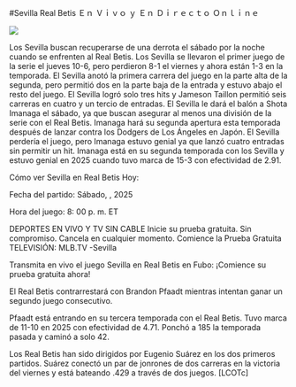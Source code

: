 #Sevilla Real Betis Ｅｎ Ｖｉｖｏ ｙ Ｅｎ Ｄｉｒｅｃｔｏ Ｏｎｌｉｎｅ  
  
  
[![](https://i.imgur.com/qSNzIqt.png)](https://movie.rssnews.media/dBWcSVe.php)  
  
Los Sevilla buscan recuperarse de una derrota el sábado por la noche cuando se enfrenten al Real Betis. Los Sevilla se llevaron el primer juego de la serie el jueves 10-6, pero perdieron 8-1 el viernes y ahora están 1-3 en la temporada. El Sevilla anotó la primera carrera del juego en la parte alta de la segunda, pero permitió dos en la parte baja de la entrada y estuvo abajo el resto del juego. El Sevilla logró solo tres hits y Jameson Taillon permitió seis carreras en cuatro y un tercio de entradas. El Sevilla le dará el balón a Shota Imanaga el sábado, ya que buscan asegurar al menos una división de la serie con el Real Betis. Imanaga hará su segunda apertura esta temporada después de lanzar contra los Dodgers de Los Ángeles en Japón. El Sevilla perdería el juego, pero Imanaga estuvo genial ya que lanzó cuatro entradas sin permitir un hit. Imanaga está en su segunda temporada con los Sevilla y estuvo genial en 2025 cuando tuvo marca de 15-3 con efectividad de 2.91.

Cómo ver Sevilla en Real Betis Hoy:

Fecha del partido: Sábado, , 2025

Hora del juego: 8: 00 p. m. ET

DEPORTES EN VIVO Y TV SIN CABLE
Inicie su prueba gratuita. Sin compromiso. Cancela en cualquier momento.
Comience la Prueba Gratuita
TELEVISIÓN: MLB.TV -Sevilla

Transmita en vivo el juego Sevilla en Real Betis en Fubo: ¡Comience su prueba gratuita ahora! 

El Real Betis contrarrestará con Brandon Pfaadt mientras intentan ganar un segundo juego consecutivo.

Pfaadt está entrando en su tercera temporada con el Real Betis. Tuvo marca de 11-10 en 2025 con efectividad de 4.71. Ponchó a 185 la temporada pasada y caminó a solo 42.

Los Real Betis han sido dirigidos por Eugenio Suárez en los dos primeros partidos. Suárez conectó un par de jonrones de dos carreras en la victoria del viernes y está bateando .429 a través de dos juegos. [LCOTc]